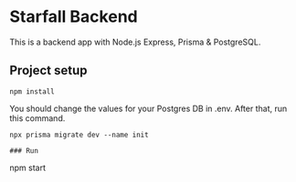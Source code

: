 # Starfall Backend

This is a backend app with Node.js Express, Prisma & PostgreSQL.

## Project setup

```
npm install
```

You should change the values for your Postgres DB in .env. After that, run this
command.

```
npx prisma migrate dev --name init

### Run

```

npm start

```

```
